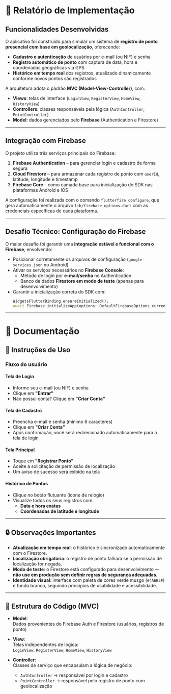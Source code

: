 # 📝 Relatório de Implementação 

## Funcionalidades Desenvolvidas

O aplicativo foi construído para simular um sistema de **registro de ponto presencial com base em geolocalização**, oferecendo:

- **Cadastro e autenticação** de usuários por e-mail (ou NIF) e senha  
- **Registro automático de ponto** com captura de data, hora e coordenadas geográficas via GPS  
- **Histórico em tempo real** dos registros, atualizado dinamicamente conforme novos pontos são registrados  

A arquitetura adota o padrão **MVC (Model-View-Controller)**, com:
- **Views**: telas de interface (`LoginView`, `RegisterView`, `HomeView`, `HistoryView`)
- **Controllers**: classes responsáveis pela lógica (`AuthController`, `PointController`)
- **Model**: dados gerenciados pelo **Firebase** (Authentication e Firestore)

---

## Integração com Firebase

O projeto utiliza três serviços principais do Firebase:

1. **Firebase Authentication** – para gerenciar login e cadastro de forma segura  
2. **Cloud Firestore** – para armazenar cada registro de ponto com `userId`, latitude, longitude e timestamp  
3. **Firebase Core** – como camada base para inicialização do SDK nas plataformas Android e iOS  

A configuração foi realizada com o comando `flutterfire configure`, que gera automaticamente o arquivo `lib/firebase_options.dart` com as credenciais específicas de cada plataforma.

---

## Desafio Técnico: Configuração do Firebase

O maior desafio foi garantir uma **integração estável e funcional com o Firebase**, envolvendo:

- Posicionar corretamente os arquivos de configuração (`google-services.json` no Android)  
- Ativar os serviços necessários no **Firebase Console**:  
  - Método de login por **e-mail/senha** no Authentication  
  - Banco de dados **Firestore em modo de teste** (apenas para desenvolvimento)  
- Garantir a inicialização correta do SDK com:  
  ```dart
  WidgetsFlutterBinding.ensureInitialized();
  await Firebase.initializeApp(options: DefaultFirebaseOptions.currentPlatform);
---


# 📄 Documentação  

## 📱 Instruções de Uso

### Fluxo do usuário

#### **Tela de Login**
- Informe seu e-mail (ou NIF) e senha  
- Clique em **"Entrar"**  
- Não possui conta? Clique em **"Criar Conta"**

#### **Tela de Cadastro**
- Preencha e-mail e senha (mínimo 6 caracteres)  
- Clique em **"Criar Conta"**  
- Após confirmação, você será redirecionado automaticamente para a tela de login

#### **Tela Principal**
- Toque em **"Registrar Ponto"**  
- Aceite a solicitação de permissão de localização  
- Um aviso de sucesso será exibido na tela

#### **Histórico de Pontos**
- Clique no botão flutuante (ícone de relógio)  
- Visualize todos os seus registros com:  
  - **Data e hora exatas**  
  - **Coordenadas de latitude e longitude**

---

## 🔒 Observações Importantes

- **Atualização em tempo real**: o histórico é sincronizado automaticamente com o Firestore.  
- **Localização obrigatória**: o registro de ponto falhará se a permissão de localização for negada.  
- **Modo de teste**: o Firestore está configurado para desenvolvimento — **não use em produção sem definir regras de segurança adequadas**.  
- **Identidade visual**: interface com paleta de cores verde musgo (`#4A6B3F`) e fundo branco, seguindo princípios de usabilidade e acessibilidade.

---

## 📁 Estrutura do Código (MVC)

- **Model**:  
  Dados provenientes do Firebase Auth e Firestore (usuários, registros de ponto)

- **View**:  
  Telas independentes de lógica:  
  `LoginView`, `RegisterView`, `HomeView`, `HistoryView`

- **Controller**:  
  Classes de serviço que encapsulam a lógica de negócio:  
  - `AuthController` → responsável por login e cadastro  
  - `PointController` → responsável pelo registro de ponto com geolocalização
